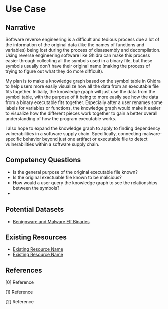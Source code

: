 <!-- 
Build the Use-case

    1. Fill the Narrative section with a top-level description of your use-case, including references. As a guideline, this section should be about 500 words. This should, at a minimum, answer the questions:
        Who are you supporting?
        What are their goals?
        Why is making a Knowledge Graph interesting -- or important -- for the use-case?
        Why a knowledge graph and not a relational (tabular) database?
    2. Fill the Competency Questions section with no fewer than 10 competency questions. Thoroughly describe your intended interactions and what data will be retrieved to support said interactions.
    3. Fill the Potential Datasets section with links and access dates for no less than five potential datasets.
    Fill the Existing Resources section with any resources (e.g., ontologies, knowledge graphs, or standards) which can be used 4. in the project.
    5. Provide all references in the References section. References should be numbered starting at 1, listed in order of appearance, and otherwise following the IEEE reference style. Ensure that the DOI is included for every reference, where available.

-->

# Use Case
## Narrative
Software reverse engineering is a difficult and tedious process due a lot of the information of the original data (like the names of functions and variables) being lost during the process of disassembly and decompilation. Using reverse engineering software like Ghidra can make this process easier through collecting all the symbols used in a binary file, but these symbols usually don't have their original name (making the process of trying to figure out what they do more difficult). 

My plan is to make a knowledge graph based on the symbol table in Ghidra to help users more easily visualize how all the data from an executable file fits together. Initially, the knowledge graph will just use the data from the symbol table, with the purpose of it being to more easily see how the data from a binary executable fits together. Especially after a user renames some labels for variables or functions, the knowledge graph would make it easier to visualize how the different pieces work together to gain a better overall understanding of how the program executable works.

I also hope to expand the knowledge graph to apply to finding dependency vulnerabilities in a software supply chain. Specifically, connecting malware-specific behavior beyond just one artifact or executable file to detect vulnerabilities within a software supply chain.
<!-- I am not quite sure how I will be able to apply the knowledge graph into detecting vulnerabilities within a software supply chain, but I'll figure that out later and instead currently focus on making a knowledge graph specifically on the symbol table. -->

## Competency Questions
<!--
* Competency Question<br>
Bridges Datasets: dataset 1, dataset 2, ...
* Competency Question<br>
Bridges Datasets: dataset 1, dataset 2, ...
* Competency Question<br>
Bridges Datasets: dataset 1, dataset 2, ...
-->
* Is the general purpose of the original executable file known?
* Is the original exectuable file known to be malicious?
* How would a user query the knowledge graph to see the relationships between the symbols?
* 

<!-- 
How many datasets is appropriate for my scale of KG?
Will just this one github repo with loads of ELF fies be enough?
 -->
## Potential Datasets
* [Benignware and Malware Elf Binaries](https://github.com/nimrodpar/Labeled-Elfs)

## Existing Resources
* [Existing Resource Name](https://resource-link.com/)
* [Existing Resource Name](https://resource-link.com/)

## References
<!-- References should follow a consistent format. They should appear in order of appearance in the narrative section. Remove this comment. -->
[0] Reference

[1] Reference

[2] Reference